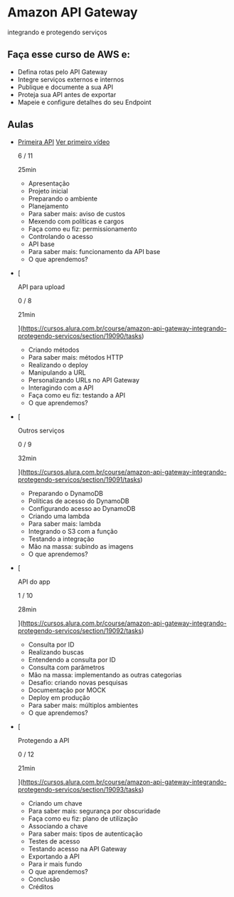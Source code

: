 # Amazon API Gateway
integrando e protegendo serviços
## Faça esse curso de AWS e:

- Defina rotas pelo API Gateway
- Integre serviços externos e internos
- Publique e documente a sua API
- Proteja sua API antes de exportar
- Mapeie e configure detalhes do seu Endpoint

## Aulas

- [](https://cursos.alura.com.br/course/amazon-api-gateway-integrando-protegendo-servicos/section/19089/tasks)
    
    [Primeira API](https://cursos.alura.com.br/course/amazon-api-gateway-integrando-protegendo-servicos/section/19089/tasks) [Ver primeiro vídeo](https://cursos.alura.com.br/course/amazon-api-gateway-integrando-protegendo-servicos/task/152667)
    
    6 / 11
    
    25min
    
    - Apresentação
    - Projeto inicial
    - Preparando o ambiente
    - Planejamento
    - Para saber mais: aviso de custos
    - Mexendo com políticas e cargos
    - Faça como eu fiz: permissionamento
    - Controlando o acesso
    - API base
    - Para saber mais: funcionamento da API base
    - O que aprendemos?
- [
    
    API para upload
    
    0 / 8
    
    21min
    
    ](https://cursos.alura.com.br/course/amazon-api-gateway-integrando-protegendo-servicos/section/19090/tasks)
    
    - Criando métodos
    - Para saber mais: métodos HTTP
    - Realizando o deploy
    - Manipulando a URL
    - Personalizando URLs no API Gateway
    - Interagindo com a API
    - Faça como eu fiz: testando a API
    - O que aprendemos?
- [
    
    Outros serviços
    
    0 / 9
    
    32min
    
    ](https://cursos.alura.com.br/course/amazon-api-gateway-integrando-protegendo-servicos/section/19091/tasks)
    
    - Preparando o DynamoDB
    - Políticas de acesso do DynamoDB
    - Configurando acesso ao DynamoDB
    - Criando uma lambda
    - Para saber mais: lambda
    - Integrando o S3 com a função
    - Testando a integração
    - Mão na massa: subindo as imagens
    - O que aprendemos?
- [
    
    API do app
    
    1 / 10
    
    28min
    
    ](https://cursos.alura.com.br/course/amazon-api-gateway-integrando-protegendo-servicos/section/19092/tasks)
    
    - Consulta por ID
    - Realizando buscas
    - Entendendo a consulta por ID
    - Consulta com parâmetros
    - Mão na massa: implementando as outras categorias
    - Desafio: criando novas pesquisas
    - Documentação por MOCK
    - Deploy em produção
    - Para saber mais: múltiplos ambientes
    - O que aprendemos?
- [
    
    Protegendo a API
    
    0 / 12
    
    21min
    
    ](https://cursos.alura.com.br/course/amazon-api-gateway-integrando-protegendo-servicos/section/19093/tasks)
    
    - Criando um chave
    - Para saber mais: segurança por obscuridade
    - Faça como eu fiz: plano de utilização
    - Associando a chave
    - Para saber mais: tipos de autenticação
    - Testes de acesso
    - Testando acesso na API Gateway
    - Exportando a API
    - Para ir mais fundo
    - O que aprendemos?
    - Conclusão
    - Créditos